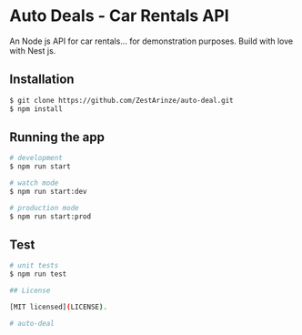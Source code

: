 # Auto Deals - Car Rentals API

An Node js API for car rentals... for demonstration purposes. Build with love with Nest js.

## Installation

```bash
$ git clone https://github.com/ZestArinze/auto-deal.git
$ npm install
```

## Running the app

```bash
# development
$ npm run start

# watch mode
$ npm run start:dev

# production mode
$ npm run start:prod
```

## Test

```bash
# unit tests
$ npm run test

## License

[MIT licensed](LICENSE).

# auto-deal
```
